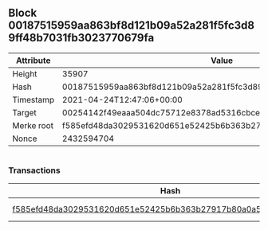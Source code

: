 ## Block 00187515959aa863bf8d121b09a52a281f5fc3d89ff48b7031fb3023770679fa

Attribute | Value
--- | ---
Height | 35907
Hash | 00187515959aa863bf8d121b09a52a281f5fc3d89ff48b7031fb3023770679fa
Timestamp | 2021-04-24T12:47:06+00:00
Target | 00254142f49eaaa504dc75712e8378ad5316cbcead634704b3734b6271167cc4
Merke root | f585efd48da3029531620d651e52425b6b363b27917b80a0a5c5dc98fc397a47
Nonce | 2432594704

```

```

### Transactions

Hash | Amount
--- | ---
[f585efd48da3029531620d651e52425b6b363b27917b80a0a5c5dc98fc397a47](f585efd48da3029531620d651e52425b6b363b27917b80a0a5c5dc98fc397a47.md) | 10.00000000 SKEPTI 
